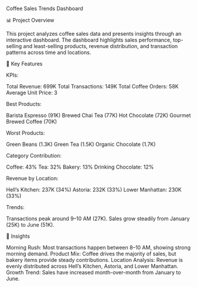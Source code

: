 Coffee Sales Trends Dashboard

📊 Project Overview

This project analyzes coffee sales data and presents insights through an interactive dashboard. The dashboard highlights sales performance, top-selling and least-selling products, revenue distribution, and transaction patterns across time and locations.

🚀 Key Features

KPIs:

Total Revenue: 699K
Total Transactions: 149K
Total Coffee Orders: 58K
Average Unit Price: 3

Best Products:

Barista Espresso (91K)
Brewed Chai Tea (77K)
Hot Chocolate (72K)
Gourmet Brewed Coffee (70K)

Worst Products:

Green Beans (1.3K)
Green Tea (1.5K)
Organic Chocolate (1.7K)

Category Contribution:

Coffee: 43%
Tea: 32%
Bakery: 13%
Drinking Chocolate: 12%

Revenue by Location:

Hell’s Kitchen: 237K (34%)
Astoria: 232K (33%)
Lower Manhattan: 230K (33%)

Trends:

Transactions peak around 9–10 AM (27K).
Sales grow steadily from January (25K) to June (51K).

📌 Insights

Morning Rush: Most transactions happen between 8–10 AM, showing strong morning demand.
Product Mix: Coffee drives the majority of sales, but bakery items provide steady contributions.
Location Analysis: Revenue is evenly distributed across Hell’s Kitchen, Astoria, and Lower Manhattan.
Growth Trend: Sales have increased month-over-month from January to June.
